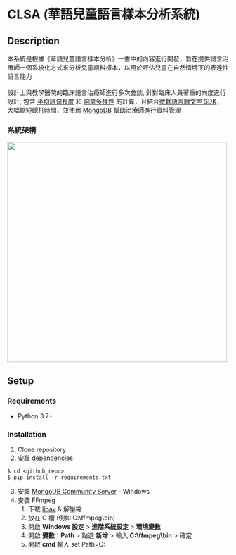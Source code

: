 # CLSA (華語兒童語言樣本分析系統)

## Description
本系統是根據《華語兒童語言樣本分析》一書中的內容進行開發，旨在提供語言治療師一個系統化方式來分析兒童語料樣本，以用於評估兒童在自然情境下的表達性語言能力<br/><br/>
設計上與教學醫院的臨床語言治療師進行多次會談, 針對臨床人員著重的向度進行設計, 包含 [平均語句長度](https://st-box.blogspot.com/2017/07/mean-length-of-utterances-mlu.html) 和 [詞彙多樣性](https://www.researchgate.net/profile/Brian-Richards-8/publication/283149921_Measuring_Vocabulary_Diversity_Using_Dedicated_Software/links/569ca93808ae6169e563955e/Measuring-Vocabulary-Diversity-Using-Dedicated-Software.pdf?origin=publication_detail) 的計算，且結合[微軟語言轉文字 SDK](https://github.com/Azure-Samples/cognitive-services-speech-sdk/blob/master/samples/python/console/speech_sample.py)，大幅縮短聽打時間，並使用 [MongoDB](https://pymongo.readthedocs.io/en/stable/) 幫助治療師進行資料管理

### 系統架構
<img src="https://user-images.githubusercontent.com/58461709/159930055-df6a3388-32fa-4fec-a4a3-bcc71db59438.png" width="500">


## Setup

### Requirements
* Python 3.7+

### Installation
1. Clone repository 
2. 安裝 dependencies
```
$ cd <github_repo>
$ pip install -r requirements.txt
```
3. 安裝 [MongoDB Community Server](https://www.mongodb.com/try/download/community?tck=docs_server) - Windows <br/>
4. 安裝 FFmpeg 
   1. 下載 [libav](https://www.gyan.dev/ffmpeg/builds/ffmpeg-git-essentials.7z) & 解壓縮
   2. 放在 C 槽 (例如 C:\ffmpeg\bin)
   3. 開啟 **Windows 設定** > **進階系統設定** > **環境變數**
   4. 開啟 **變數：Path** > 點選 **新增** > 輸入 **C:\ffmpeg\bin** > 確定
   5. 開啟 **cmd** 輸入 set Path=C:
